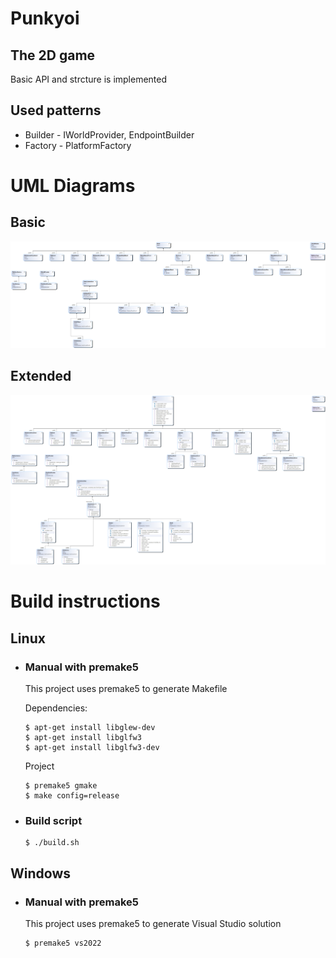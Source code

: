# Punkyoi
## The 2D game
Basic API and strcture is implemented
## Used patterns
- Builder - IWorldProvider, EndpointBuilder
- Factory - PlatformFactory

# UML Diagrams
## Basic
![alt](ClassDiagram.png)
## Extended
![alt](ClassDiagramFull.png)

# Build instructions
## Linux
- ### Manual with premake5
    This project uses premake5 to generate Makefile

    Dependencies:
    ```console
    $ apt-get install libglew-dev
    $ apt-get install libglfw3
    $ apt-get install libglfw3-dev
    ```
    Project
    ```console
    $ premake5 gmake
    $ make config=release
    ```

- ### Build script
    ```console
    $ ./build.sh
    ```
## Windows
- ### Manual with premake5
    This project uses premake5 to generate Visual Studio solution

    ```console
    $ premake5 vs2022
    ```